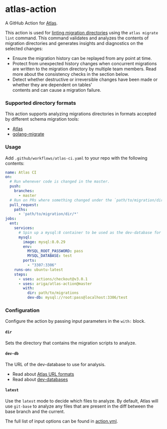 # atlas-action

A GitHub Action for [Atlas](https://github.com/ariga/atlas).

This action is used for [linting migration directories](https://atlasgo.io/versioned/lint)
using the `atlas migrate lint` command. This command  validates and analyzes the contents
of migration directories and generates insights and diagnostics on the selected changes:

* Ensure the migration history can be replayed from any point at time.
* Protect from unexpected history changes when concurrent migrations are written to the migration directory by 
  multiple team members. Read more about the consistency checks in the section below.
* Detect whether destructive or irreversible changes have been made or whether they are dependent on tables'  
  contents and can cause a migration failure.

### Supported directory formats

This action supports analyzing migrations directories in formats
accepted by different schema migration tools: 
* [Atlas](https://atlasgo.io)
* [golang-migrate](https://github.com/golang-migrate/migrate)

### Usage

Add `.github/workflows/atlas-ci.yaml` to your repo with the following contents:

```yaml
name: Atlas CI 
on:
  # Run whenever code is changed in the master.
  push:
    branches:
      - master
  # Run on PRs where something changed under the `path/to/migration/dir/` directory.
  pull_request:
    paths:
      - 'path/to/migration/dir/*'
jobs:
  ent:
    services:
      # Spin up a mysql:8 container to be used as the dev-database for analysis. 
      mysql:
        image: mysql:8.0.29
        env:
          MYSQL_ROOT_PASSWORD: pass
          MYSQL_DATABASE: test
        ports:
          - "3307:3306"
    runs-on: ubuntu-latest
    steps:
      - uses: actions/checkout@v3.0.1
      - uses: ariga/atlas-action@master
        with:
          dir: path/to/migrations
          dev-db: mysql://root:pass@localhost:3306/test
```

### Configuration

Configure the action by passing input parameters in the `with:` block. 

#### `dir`

Sets the directory that contains the migration scripts to analyze. 

#### `dev-db`

The URL of the dev-database to use for analysis. 

* Read about [Atlas URL formats](https://atlasgo.io/concepts/url)
* Read about [dev-databases](https://atlasgo.io/concepts/dev-database)

#### `latest`

Use the `latest` mode to decide which files to analyze. By default,
Atlas will use `git-base` to analyze any files that are present in the
diff between the base branch and the current. 

The full list of input options can be found in [action.yml](action.yml).